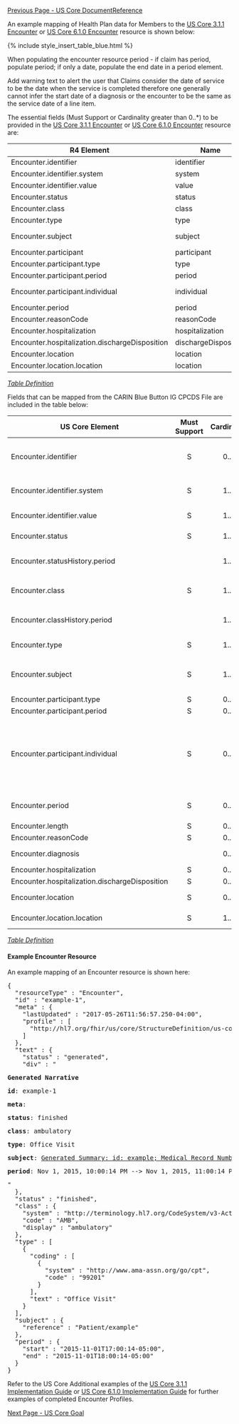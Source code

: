 [Previous Page - US Core DocumentReference](USCoreDocumentReference.html)

An example mapping of Health Plan data for Members to the
[US Core 3.1.1 Encounter]({{site.data.fhir.ver.uscore3}}/StructureDefinition-us-core-encounter.html) or
[US Core 6.1.0 Encounter]({{site.data.fhir.ver.uscore6}}/StructureDefinition-us-core-encounter.html) resource 
is shown below:

{% include style_insert_table_blue.html %}

When populating the encounter resource period - if claim has period, populate period; if only a date, populate the end date in a period element.

Add warning text to alert the user that Claims consider the date of service to be the date when the service is completed therefore one generally cannot infer the start date of a diagnosis or the encounter to be the same as the service date of a line item.


The essential fields (Must Support or Cardinality greater than 0..*) to be provided in the 
[US Core 3.1.1 Encounter]({{site.data.fhir.ver.uscore3}}/StructureDefinition-us-core-encounter.html) or
[US Core 6.1.0 Encounter]({{site.data.fhir.ver.uscore6}}/StructureDefinition-us-core-encounter.html) resource are:

| R4 Element                                     | Name                  | Cardinality | Type                                    |
|------------------------------------------------|-----------------------|:-----------:|-----------------------------------------|
| Encounter.identifier                           |  identifier           |     0..*    | Identifier                              |
| Encounter.identifier.system                    |  system               |     1..1    | uri                                     |
| Encounter.identifier.value                     |  value                |     1..1    | string                                  |
| Encounter.status                               |  status               |     1..1    | code                                    |
| Encounter.class                                |  class                |     1..1    | Coding                                  |
| Encounter.type                                 |  type                 |     1..*    | CodeableConcept                         |
| Encounter.subject                              |  subject              |     1..1    | Reference(US Core Patient Profile)      |
| Encounter.participant                          |  participant          |     0..*    | BackboneElement                         |
| Encounter.participant.type                     |  type                 |     0..*    | CodeableConcept                         |
| Encounter.participant.period                   |  period               |     0..1    | Period                                  |
| Encounter.participant.individual               |  individual           |     0..1    | Reference(US Core Practitioner Profile) |
| Encounter.period                               |  period               |     0..1    | Period                                  |
| Encounter.reasonCode                           |  reasonCode           |     0..*    | CodeableConcept                         |
| Encounter.hospitalization                      |  hospitalization      |     0..1    | BackboneElement                         |
| Encounter.hospitalization.dischargeDisposition |  dischargeDisposition |     0..1    | CodeableConcept                         |
| Encounter.location                             |  location             |     0..*    | BackboneElement                         |
| Encounter.location.location                    |  location             |     1..1    | Reference(Location)                     |

<i>[Table Definition](index.html#mapping-adjudicated-claims-and-encounter-information-to-clinical-resources)</i>

Fields that can be mapped from the CARIN Blue Button IG CPCDS File are included in the table below:

| US Core Element                                | Must Support | Cardinality | CARIN-BB Element                                                                                   | CPCDS Element Mapping or Implementer Note                                                                                                                                                                                                                                                                     |
|------------------------------------------------|:------------:|:-----------:|----------------------------------------------------------------------------------------------------|---------------------------------------------------------------------------------------------------------------------------------------------------------------------------------------------------------------------------------------------------------------------------------------------------------------|
| Encounter.identifier                           |       S      |     0..*    | ExplanationOfBenefit.identifier                                                                    | [{"35":"Payer claim unique identifier"}]. Note: Assign Payer System URI for Unique Claim Id in Encounter.identifier.system. SetClaim Id in Encounter.identifier.value                                                                                                                                         |
| Encounter.identifier.system                    |       S      |     1..1    |                                                                                                    | Note: Assign Payer System URI for Unique Claim Id in Encounter.identifier.system. Set Claim Id in Encounter.identifier.value                                                                                                                                                                                  |
| Encounter.identifier.value                     |       S      |     1..1    |                                                                                                    | Note: Assign Claim Id in Encounter.identifier.value                                                                                                                                                                                                                                                           |
| Encounter.status                               |       S      |     1..1    | ExplanationOfBenefit.status                                                                        | [{"140":"Claim processing status code<br>"}]                                                                                                                                                                                                                                                                  |
| Encounter.statusHistory.period                 |              |     1..1    |                                                                                                    | [{"177, 178":"Statement From Date<br>Statement Through Date<br>"}]                                                                                                                                                                                                                                            |
| Encounter.class                                |       S      |     1..1    |                                                                                                    | Note: Use ExplanationOfBenefit.type [institutional\|oral\|pharmacy\|professional\|vision]  to map to ActCode [IMP\|AMB\|AMB\|AMB]  |
| Encounter.classHistory.period                  |              |     1..1    | ExplanationOfBenefit.item.serviced.servicedPeriod, ExplanationOfBenefit.item.serviced.servicedDate | [{"18, 19":"Member Admission Date<br>Member Discharge Date"}, {"90, 119":"Service from date, Service to date"}]                                                                                                                                                                                               |
| Encounter.type                                 |       S      |     1..*    | ExplanationOfBenefit.type                                                                          | HCPCS codes are contained within CPT Code System.                                                                                                                                                                                                                                                             |
| Encounter.subject                              |       S      |     1..1    | ExplanationOfBenefit.patient                                                                       | [{"Ref (1), Ref (109)":"Member id, Patient account number"}, {"Ref (191)":"Unique Member ID"}, {"Ref (110)":"Medical record number"}]                                                                                                                                                                         |
| Encounter.participant.type                     |       S      |     0..*    | ExplanationOfBenefit.careTeam.role                                                                 | [{"165":"Care Team Role"}]                                                                                                                                                                                                                                                                                    |
| Encounter.participant.period                   |       S      |     0..1    |                                                                                                    | Note: Provide information if available                                                                                                                                                                                                                                                                        |
| Encounter.participant.individual               |       S      |     0..1    | ExplanationOfBenefit.careTeam.provider                                                             | [{"Ref (93, 96, 98, 99, 173)":"Provider attending, PCP, operating, <br/>referring and supervising NPIs"}, {"Ref (166, 169, 182, 171, 174)":"Provider <br/>attending, PCP, operating, referring and supervising names"},<br/>{"Ref (94, 167)":"Claim Billing Provider NPI, <br/>Claim Billing Provider Name"}] |
| Encounter.period                               |       S      |     0..1    | ExplanationOfBenefit.item.serviced.servicedPeriod, ExplanationOfBenefit.item.serviced.servicedDate | [{"18, 19":"Member Admission Date<br>Member Discharge Date"}, {"90, 119":"Service from date, Service to date"}]                                                                                                                                                                                               |
| Encounter.length                               |       S      |     0..1    |                                                                                                    | . Note: Provide information if available                                                                                                                                                                                                                                                                      |
| Encounter.reasonCode                           |       S      |     0..*    |                                                                                                    | . Note: Provide information if available                                                                                                                                                                                                                                                                      |
| Encounter.diagnosis |              |     0..*    | ExplanationOfBenefit.diagnosis.onAdmission                                                         | [{"21, 22, 23, 30, 31":"Diagnosis Code"}, {"28, 29":"Present on admission"}]                                                                                                                                                                                                                                  |
| Encounter.hospitalization                      |       S      |     0..1    |                                                                                                    | . Note: Provide information if available                                                                                                                                                                                                                                                                      |
| Encounter.hospitalization.dischargeDisposition |       S      |     0..1    |                                                                                                    | Note: Provide information if available                                                                                                                                                                                                                                                                        |
| Encounter.location                             |       S      |     0..*    | ExplanationOfBenefit.locationReference                                                             | Note: Reference to location where Encounter took place                                                                                                                                                                                                                                                        |
| Encounter.location.location                    |       S      |     1..1    |                                                                                                    | Note: Reference to location where Encounter took place                                                                                                                                                                                                                                                        |


<i>[Table Definition](index.html#mapping-adjudicated-claims-and-encounter-information-to-clinical-resources)</i>


#### Example Encounter Resource

An example mapping of an Encounter resource is shown here:

<pre>
{
  "resourceType" : "Encounter",
  "id" : "example-1",
  "meta" : {
    "lastUpdated" : "2017-05-26T11:56:57.250-04:00",
    "profile" : [
      "http://hl7.org/fhir/us/core/StructureDefinition/us-core-encounter"
    ]
  },
  "text" : {
    "status" : "generated",
    "div" : "<div xmlns=\"http://www.w3.org/1999/xhtml\"><p><b>Generated Narrative</b></p><p><b>id</b>: example-1</p><p><b>meta</b>: </p><p><b>status</b>: finished</p><p><b>class</b>: <span title=\"{http://terminology.hl7.org/CodeSystem/v3-ActCode AMB}\">ambulatory</span></p><p><b>type</b>: <span title=\"Codes: {http://www.ama-assn.org/go/cpt 99201}\">Office Visit</span></p><p><b>subject</b>: <a href=\"Patient-example.html\">Generated Summary: id: example; Medical Record Number = 1032702 (USUAL); active; Amy V. Shaw , Amy V. Baxter ; ph: 555-555-5555(HOME), amy.shaw@example.com; gender: female; birthDate: 1987-02-20</a></p><p><b>period</b>: Nov 1, 2015, 10:00:14 PM --&gt; Nov 1, 2015, 11:00:14 PM</p></div>"
  },
  "status" : "finished",
  "class" : {
    "system" : "http://terminology.hl7.org/CodeSystem/v3-ActCode",
    "code" : "AMB",
    "display" : "ambulatory"
  },
  "type" : [
    {
      "coding" : [
        {
          "system" : "http://www.ama-assn.org/go/cpt",
          "code" : "99201"
        }
      ],
      "text" : "Office Visit"
    }
  ],
  "subject" : {
    "reference" : "Patient/example"
  },
  "period" : {
    "start" : "2015-11-01T17:00:14-05:00",
    "end" : "2015-11-01T18:00:14-05:00"
  }
}
</pre>


Refer to the US Core Additional examples of the [US Core 3.1.1 Implementation Guide]({{site.data.fhir.ver.uscore3}}) 
or [US Core 6.1.0 Implementation Guide]({{site.data.fhir.ver.uscore6}}) for further examples of completed 
Encounter Profiles.



[Next Page - US Core Goal](USCoreGoal.html)
